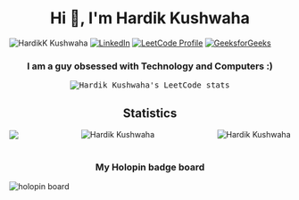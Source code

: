 <h1 align="center">Hi 👋, I'm Hardik Kushwaha</h1>

<img src="https://komarev.com/ghpvc/?username=Hardik-Kushwaha&label=Profile%20views&color=0e75b6&style=flat" alt="HardikK Kushwaha"> [![LinkedIn](https://img.shields.io/badge/LinkedIn-Hardik_Kushwaha-0077B5?logo=linkedin&style=flat)](https://www.linkedin.com/in/hardik-kushwaha/) 
  [![LeetCode Profile](https://img.shields.io/badge/LeetCode-Hardik_Kushwaha-FFA500?logo=leetcode&style=flat)](https://leetcode.com/hardik_kushwaha/) 
  [![GeeksforGeeks](https://img.shields.io/badge/GeeksforGeeks-Hardik_Kushwaha-0F9D58?logo=geeksforgeeks&style=flat)](https://auth.geeksforgeeks.org/user/hardikkushwaha)

<h3 align="center">I am a guy obsessed with Technology and Computers :)</h3>

<div align="center"> 
<kbd >
<img src="https://leetcode-stats-six.vercel.app/api?username=hardik_kushwaha&show_icons=true&customColor=FFA500" alt="Hardik Kushwaha's LeetCode stats">
</kbd>
</div>

<h2 align="center">Statistics</h3>

<div  style="display: flex; align-items: center; justify-content: space-between;">
  <img  src="http://github-readme-streak-stats.herokuapp.com?user=Hardik-Kushwaha&border_radius=100&card_width=200&hide_current_streak=true&hide_longest_streak=true" />
  <img  src="https://github-readme-stats.vercel.app/api?username=Hardik-Kushwaha&show_icons=true&theme=transparent&rank_icon=percentile&include_all_commits=true&card_width=300" alt="Hardik Kushwaha" />
  <img  src="https://github-readme-stats.vercel.app/api/top-langs?username=Hardik-Kushwaha&show_icons=true&theme=transparent&layout=donut&locale=en" alt="Hardik Kushwaha" />
</div>

<br>
<h3 align=center>My Holopin badge board</h3> 
<img src="https://holopin.me/hardik" alt="holopin board"/>
